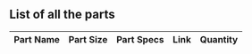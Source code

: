 ## List of all the parts
|Part Name|Part Size|Part Specs|Link|Quantity|
|---------|---------|----------|----|--------|
